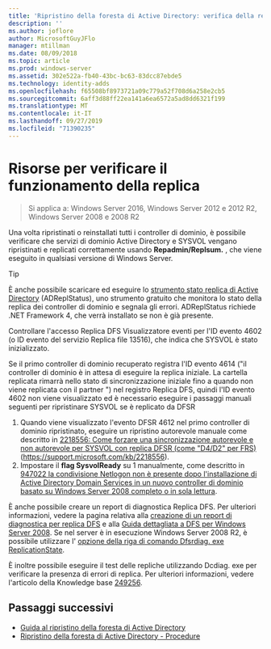 ```yaml
---
title: 'Ripristino della foresta di Active Directory: verifica della replica'
description: ''
ms.author: joflore
author: MicrosoftGuyJFlo
manager: mtillman
ms.date: 08/09/2018
ms.topic: article
ms.prod: windows-server
ms.assetid: 302e522a-fb40-43bc-bc63-83dcc87ebde5
ms.technology: identity-adds
ms.openlocfilehash: f65508bf8973721a09c779a52f708d6a258e2cb5
ms.sourcegitcommit: 6aff3d88ff22ea141a6ea6572a5ad8dd6321f199
ms.translationtype: MT
ms.contentlocale: it-IT
ms.lasthandoff: 09/27/2019
ms.locfileid: "71390235"
---
```

# <a name="resources-to-verify-replication-is-working"></a>Risorse per verificare il funzionamento della replica 

>Si applica a: Windows Server 2016, Windows Server 2012 e 2012 R2, Windows Server 2008 e 2008 R2

Una volta ripristinati o reinstallati tutti i controller di dominio, è possibile verificare che servizi di dominio Active Directory e SYSVOL vengano ripristinati e replicati correttamente usando **Repadmin/Replsum.** , che viene eseguito in qualsiasi versione di Windows Server.  
  
> [!TIP]
> È anche possibile scaricare ed eseguire lo [strumento stato replica di Active Directory](https://www.microsoft.com/download/details.aspx?id=30005) (ADReplStatus), uno strumento gratuito che monitora lo stato della replica dei controller di dominio e segnala gli errori. ADReplStatus richiede .NET Framework 4, che verrà installato se non è già presente.  

Controllare l'accesso Replica DFS Visualizzatore eventi per l'ID evento 4602 (o ID evento del servizio Replica file 13516), che indica che SYSVOL è stato inizializzato.  

Se il primo controller di dominio recuperato registra l'ID evento 4614 ("il controller di dominio è in attesa di eseguire la replica iniziale. La cartella replicata rimarrà nello stato di sincronizzazione iniziale fino a quando non viene replicata con il partner ") nel registro Replica DFS, quindi l'ID evento 4602 non viene visualizzato ed è necessario eseguire i passaggi manuali seguenti per ripristinare SYSVOL se è replicato da DFSR  

1. Quando viene visualizzato l'evento DFSR 4612 nel primo controller di dominio ripristinato, eseguire un ripristino autorevole manuale come descritto in [2218556: Come forzare una sincronizzazione autorevole e non autorevole per SYSVOL con replica DFSR (come "D4/D2" per FRS) ](https://support.microsoft.com/kb/2218556) (https://support.microsoft.com/kb/2218556).  
2. Impostare il **flag SysvolReady** su 1 manualmente, come descritto in [947022 la condivisione Netlogon non è presente dopo l'installazione di Active Directory Domain Services in un nuovo controller di dominio basato su Windows Server 2008 completo o in sola lettura](https://support.microsoft.com/kb/947022).  

È anche possibile creare un report di diagnostica Replica DFS. Per ulteriori informazioni, vedere la pagina relativa alla [creazione di un report di diagnostica per replica DFS](https://technet.microsoft.com/library/cc754227.aspx) e alla [Guida dettagliata a DFS per Windows Server 2008](https://technet.microsoft.com/library/cc732863\(WS.10\).aspx). Se nel server è in esecuzione Windows Server 2008 R2, è possibile utilizzare l' [opzione della riga di comando Dfsrdiag. exe ReplicationState](http://blogs.technet.com/b/filecab/archive/2009/05/28/dfsrdiag-exe-replicationstate-what-s-dfsr-up-to.aspx).  

È inoltre possibile eseguire il test delle repliche utilizzando Dcdiag. exe per verificare la presenza di errori di replica. Per ulteriori informazioni, vedere l'articolo della Knowledge base [249256](https://support.microsoft.com/kb/249256).

## <a name="next-steps"></a>Passaggi successivi

- [Guida al ripristino della foresta di Active Directory](AD-Forest-Recovery-Guide.md)
- [Ripristino della foresta di Active Directory - Procedure](AD-Forest-Recovery-Procedures.md)
